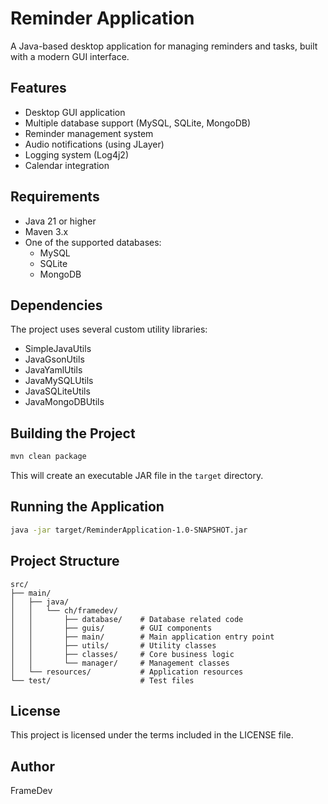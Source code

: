 # Reminder Application

A Java-based desktop application for managing reminders and tasks, built with a modern GUI interface.

## Features

- Desktop GUI application
- Multiple database support (MySQL, SQLite, MongoDB)
- Reminder management system
- Audio notifications (using JLayer)
- Logging system (Log4j2)
- Calendar integration

## Requirements

- Java 21 or higher
- Maven 3.x
- One of the supported databases:
  - MySQL
  - SQLite
  - MongoDB

## Dependencies

The project uses several custom utility libraries:
- SimpleJavaUtils
- JavaGsonUtils
- JavaYamlUtils
- JavaMySQLUtils
- JavaSQLiteUtils
- JavaMongoDBUtils

## Building the Project

```bash
mvn clean package
```

This will create an executable JAR file in the `target` directory.

## Running the Application

```bash
java -jar target/ReminderApplication-1.0-SNAPSHOT.jar
```

## Project Structure

```
src/
├── main/
│   ├── java/
│   │   └── ch/framedev/
│   │       ├── database/    # Database related code
│   │       ├── guis/        # GUI components
│   │       ├── main/        # Main application entry point
│   │       ├── utils/       # Utility classes
│   │       ├── classes/     # Core business logic
│   │       └── manager/     # Management classes
│   └── resources/           # Application resources
└── test/                    # Test files
```

## License

This project is licensed under the terms included in the LICENSE file.

## Author

FrameDev
